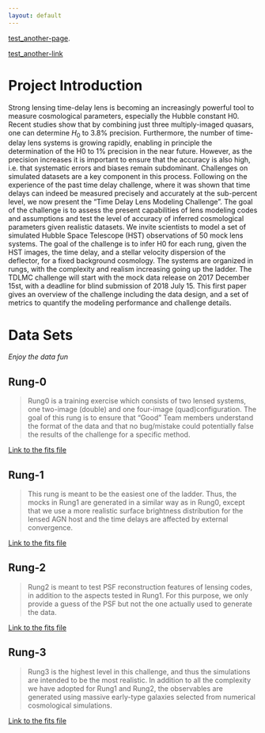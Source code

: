 ```yaml
---
layout: default
---
```


[test_another-page](another-page).

[test_another-link](https://www.google.com)


# [](#Introduction)Project Introduction

Strong lensing time-delay lens is becoming an increasingly powerful tool to measure cosmological parameters, especially the Hubble constant H0. Recent studies show that by combining just three multiply-imaged quasars, one can determine $H_{0}$ to 3.8% precision. Furthermore, the number of time-delay lens systems is growing rapidly, enabling in principle the determination of the H0 to 1% precision in the near future. However, as the precision increases it is important to ensure that the accuracy is also high, i.e. that systematic errors and biases remain subdominant. Challenges on simulated datasets are a key component in this process. Following on the experience of the past time delay challenge, where it was shown that time delays can indeed be measured precisely and accurately at the sub-percent level, we now present the “Time Delay Lens Modeling Challenge”. The goal of the challenge is to assess the present capabilities of lens modeling codes and assumptions and test the level of accuracy of inferred cosmological parameters given realistic datasets. We invite scientists to model a set of simulated Hubble Space Telescope (HST) observations of 50 mock lens systems. The goal of the challenge is to infer H0 for each rung, given the HST images, the time delay, and a stellar velocity dispersion of the deflector, for a fixed background cosmology. The systems are organized in rungs, with the complexity and realism increasing going up the ladder. The TDLMC challenge will start with the mock data release on 2017 December 15st, with a deadline for blind submission of 2018 July 15. This first paper gives an overview of the challenge including the data design, and a set of metrics to quantify the modeling performance and challenge details.

# [](#Data-sets)Data Sets
_Enjoy the data fun_

## [](#Rung-0)Rung-0

> Rung0 is a training exercise which consists of two lensed systems, one two-image (double) and one four-image (quad)configuration. The goal of this rung is to ensure that “Good” Team members understand the format of the data and that no bug/mistake could potentially false the results of the challenge for a specific method.

[Link to the fits file](data/test_data.png)

## [](#Rung-1)Rung-1

> This rung is meant to be the easiest one of the ladder. Thus, the mocks in Rung1 are generated in a similar way as in Rung0, except that we use a more realistic surface brightness distribution for the lensed AGN host and the time delays are affected by external convergence.

[Link to the fits file](data/test_data.png)

## [](#Rung-2)Rung-2

> Rung2 is meant to test PSF reconstruction features of lensing codes, in addition to the aspects tested in Rung1. For this purpose, we only provide a guess of the PSF but not the one actually used to generate the data.

[Link to the fits file](data/test_data.png)

## [](#Rung-3)Rung-3

> Rung3 is the highest level in this challenge, and thus the simulations are intended to be the most realistic. In addition to all the complexity we have adopted for Rung1 and Rung2, the observables are generated using massive early-type galaxies selected from numerical cosmological simulations.


[Link to the fits file](data/test_data.png)

